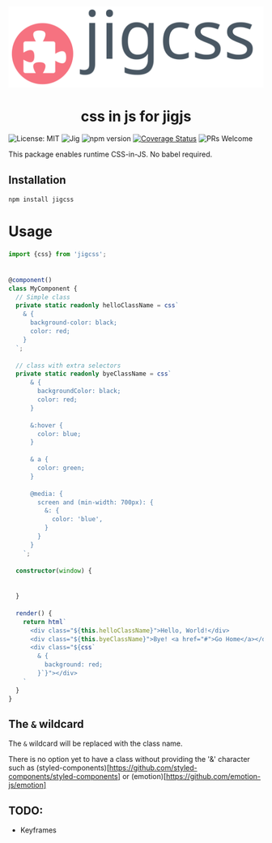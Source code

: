 <p align="center" style="color: #343a40">
  <p align="center" >
    <img src="ghassets/logo.svg" alt="jigcss" align="center">
  </p>
  <h1 align="center">css in js for jigjs</h1>
</p>

![License: MIT](https://img.shields.io/badge/License-MIT-blue.svg)
![Jig](https://github.com/carlosmaniero/jigjs/workflows/JigCss/badge.svg) 
![npm version](https://badge.fury.io/js/jigcss.svg)
[![Coverage Status](https://codecov.io/gh/carlosmaniero/jigjs/branch/main/graph/badge.svg?flag=jigcss)](https://codecov.io/gh/carlosmaniero/jigjs)
![PRs Welcome](https://img.shields.io/badge/PRs-welcome-brightgreen.svg)

This package enables runtime CSS-in-JS. No babel required.

## Installation

```shell script
npm install jigcss
```

# Usage

```typescript
import {css} from 'jigcss';


@component()
class MyComponent {
  // Simple class
  private static readonly helloClassName = css`
    & {
      background-color: black;
      color: red;
    }
  `;

  // class with extra selectors
  private static readonly byeClassName = css`
      & {
        backgroundColor: black;
        color: red;
      }

      &:hover {
        color: blue;
      }

      & a {
        color: green;
      }

      @media: {
        screen and (min-width: 700px): {
          &: {
            color: 'blue',
          }
        }
      }
    `;

  constructor(window) {

    
  }

  render() {
    return html`      
      <div class="${this.helloClassName}">Hello, World!</div>
      <div class="${this.byeClassName}">Bye! <a href="#">Go Home</a></div>
      <div class="${css`
        & { 
          background: red;
        }`}"></div>
    `
  }
}
```

## The `&` wildcard

The `&` wildcard will be replaced with the class name.

There is no option yet to have a class without providing the '&' character such as
(styled-components)[https://github.com/styled-components/styled-components] or (emotion)[https://github.com/emotion-js/emotion]

## TODO:

- Keyframes 

